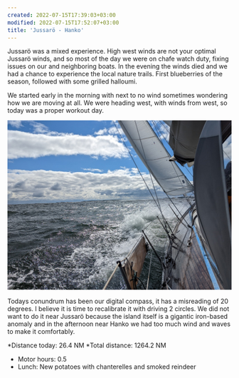 ```yaml
---
created: 2022-07-15T17:39:03+03:00
modified: 2022-07-15T17:52:07+03:00
title: 'Jussarö - Hanko'
---
```


Jussarö was a mixed experience. High west winds are not your optimal Jussarö winds, and so most of the day we were on chafe watch duty, fixing issues on our and neighboring boats. In the evening the winds died and we had a chance to experience the local nature trails. First blueberries of the season, followed with some grilled halloumi.

We started early in the morning with next to no wind sometimes wondering how we are moving at all. We were heading west, with winds from west, so today was a proper workout day. 

![Image](../2022/4a2f17872f06070a96521d70ea7c9c00.jpg) 

Todays conundrum has been our digital compass, it has a misreading of 20 degrees. I believe it is time to recalibrate it with driving 2 circles. We did not want to do it near Jussarö because the island itself is a gigantic iron-based anomaly and in the afternoon near Hanko we had too much wind and waves to make it comfortably. 

*Distance today: 26.4 NM
*Total distance: 1264.2 NM
* Motor hours: 0.5
* Lunch: New potatoes with chanterelles and smoked reindeer
